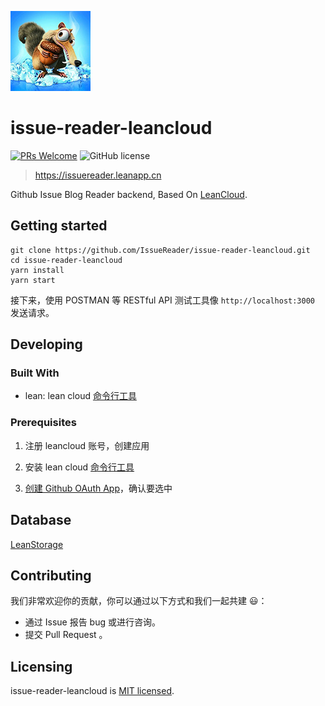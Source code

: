 ![issue-reader-leancloud](./images/logo128x128.png)

# issue-reader-leancloud
[![PRs Welcome](https://img.shields.io/badge/PRs-welcome-brightgreen.svg?style=flat-square)](http://makeapullrequest.com)
![GitHub license](https://img.shields.io/badge/license-MIT-blue.svg?style=flat-square)

> https://issuereader.leanapp.cn

Github Issue Blog Reader backend, Based On [LeanCloud](https://leancloud.cn).

## Getting started

```
git clone https://github.com/IssueReader/issue-reader-leancloud.git
cd issue-reader-leancloud
yarn install
yarn start
```

接下来，使用 POSTMAN 等 RESTful API 测试工具像 `http://localhost:3000` 发送请求。

## Developing

### Built With

* lean: lean cloud [命令行工具](https://leancloud.cn/docs/leanengine_cli.html)

### Prerequisites

1. 注册 leancloud 账号，创建应用

2. 安装 lean cloud [命令行工具](https://leancloud.cn/docs/leanengine_cli.html)

3. [创建 Github OAuth App](https://developer.github.com/apps/building-oauth-apps/creating-an-oauth-app/)，确认要选中

<!-- ### Setting up Dev

Here's a brief intro about what a developer must do in order to start developing
the project further:

```shell
git clone https://github.com/your/your-project.git
cd your-project/
packagemanager install
```

And state what happens step-by-step. If there is any virtual environment, local server or database feeder needed, explain here. -->

<!-- ### Building

If your project needs some additional steps for the developer to build the
project after some code changes, state them here. for example:

```shell
./configure
make
make install
```

Here again you should state what actually happens when the code above gets
executed.

### Deploying / Publishing
give instructions on how to build and release a new version
In case there's some step you have to take that publishes this project to a
server, this is the right time to state it.

```shell
packagemanager deploy your-project -s server.com -u username -p password
```

And again you'd need to tell what the previous code actually does.

## Versioning

We can maybe use [SemVer](http://semver.org/) for versioning. For the versions available, see the [link to tags on this repository](/tags). -->


<!-- ## Configuration

Here you should write what are all of the configurations a user can enter when
using the project. -->

<!-- ## Tests

Describe and show how to run the tests with code examples.
Explain what these tests test and why.

```shell
Give an example
``` -->

<!-- ## Style guide

Explain your code style and show how to check it. -->

<!-- ## Api Reference -->
<!-- If the api is external, link to api documentation. If not describe your api including authentication methods as well as explaining all the endpoints with their required parameters. -->

## Database

[LeanStorage](https://leancloud.cn/docs/leanstorage_guide-js.html)

## Contributing

我们非常欢迎你的贡献，你可以通过以下方式和我们一起共建 😃：
* 通过 Issue 报告 bug 或进行咨询。
* 提交 Pull Request 。

## Licensing

issue-reader-leancloud is [MIT licensed](./LICENSE).
